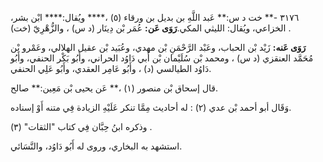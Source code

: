 ٣١٧٦ -** خت د س:** عَبد اللَّهِ بن بديل بن ورقاء (٥) ،**** ويُقال:**** ابْن بشر، الخزاعي، ويُقال: الليثي المكي.**رَوَى عَن:** عُمَر بْن دِينَار (د س) ، والزُّهْرِيّ (خت) .

**رَوَى عَنه:** زَيْد بْن الحباب، وعَبْد الرَّحْمَنِ بْن مهدي، وعُبَيد بْن عقيل الهلالي، وعَمْرو بْن مُحَمَّد العنقزي (د س) ، ومحمد بْن سُلَيْمان بْن أَبي دَاوُد الحراني، وأَبُو بَكْر الحنفي، وأَبُو دَاوُد الطيالسي (د) ، وأَبُو عَامِر العقدي، وأَبُو عَلِي الحنفي.

قال إسحاق بْن منصور (١) ،** عَن يحيى بْن مَعِين:** صالح.

وَقَال أبو أحمد بْن عدي (٢) : له أحاديث مِمَّا تنكر عَلَيْهِ الزيادة فِي متنه أَوْ إسناده.

وذكره ابنُ حِبَّان فِي كتاب "الثقات" (٣) .

استشهد به البخاري، وروى له أَبُو دَاوُد، والنَّسَائي.